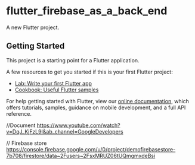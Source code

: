 # flutter_firebase_as_a_back_end

A new Flutter project.

## Getting Started

This project is a starting point for a Flutter application.

A few resources to get you started if this is your first Flutter project:

- [Lab: Write your first Flutter app](https://flutter.dev/docs/get-started/codelab)
- [Cookbook: Useful Flutter samples](https://flutter.dev/docs/cookbook)

For help getting started with Flutter, view our
[online documentation](https://flutter.dev/docs), which offers tutorials,
samples, guidance on mobile development, and a full API reference.


//Document
https://www.youtube.com/watch?v=DqJ_KjFzL9I&ab_channel=GoogleDevelopers

// Firebase store
 https://console.firebase.google.com/u/0/project/demofirebasestore-7b708/firestore/data~2Fusers~2FsxMRUZ06tUQmgmxdeBsi

